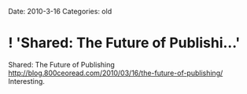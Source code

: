 Date: 2010-3-16
Categories: old

# ! 'Shared: The Future of Publishi...'

Shared: The Future of Publishing <a href="http://blog.800ceoread.com/2010/03/16/the-future-of-publishing/" rel="nofollow">http://blog.800ceoread.com/2010/03/16/the-future-of-publishing/</a> Interesting.
